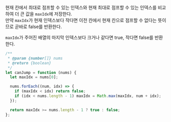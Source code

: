 현재 칸에서 최대로 점프할 수 있는 인덱스와 현재 최대로 점프할 수 있는 인덱스를 비교하여 더 큰 값을 `maxIdx`에 저장한다.  
만약 `maxIdx`가 현재 인덱스보다 작다면 이전 칸에서 현재 칸으로 점프할 수 없다는 뜻이므로 곧바로 false를 반환한다.

`maxIdx`가 주어진 배열의 마지막 인덱스보다 크거나 같다면 true, 작다면 false를 반환한다.

```js
/**
 * @param {number[]} nums
 * @return {boolean}
 */
let canJump = function (nums) {
  let maxIdx = nums[0];

  nums.forEach((num, idx) => {
    if (maxIdx < idx) return false;
    if (idx < nums.length - 1) maxIdx = Math.max(maxIdx, num + idx);
  });

  return maxIdx >= nums.length - 1 ? true : false;
};
```
